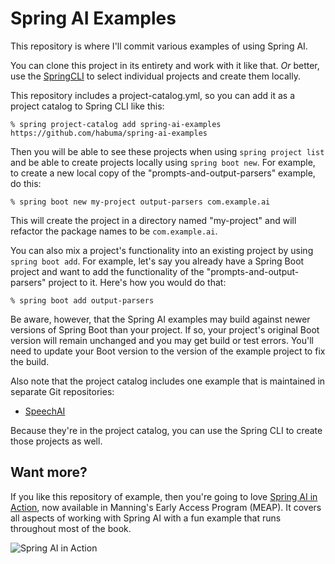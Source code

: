 # Spring AI Examples

This repository is where I'll commit various examples of using Spring AI.

You can clone this project in its entirety and work with it like that. *Or* better, use the [SpringCLI](https://docs.spring.io/spring-cli/reference/index.html)
to select individual projects and create them locally.

This repository includes a project-catalog.yml, so you can add it as a project
catalog to Spring CLI like this:

```
% spring project-catalog add spring-ai-examples https://github.com/habuma/spring-ai-examples
```

Then you will be able to see these projects when using `spring
project list` and be able to create projects locally using
`spring boot new`. For example, to create a new local copy of
the "prompts-and-output-parsers" example, do this:

```
% spring boot new my-project output-parsers com.example.ai
```

This will create the project in a directory named "my-project" and
will refactor the package names to be `com.example.ai`.

You can also mix a project's functionality into an existing project by using `spring boot add`. For example, let's say you already have
a Spring Boot project and want to add the functionality of the
"prompts-and-output-parsers" project to it. Here's how you would
do that:

```
% spring boot add output-parsers
```

Be aware, however, that the Spring AI examples may build against
newer versions of Spring Boot than your project. If so, your
project's original Boot version will remain unchanged and you
may get build or test errors. You'll need to update your Boot
version to the version of the example project to fix the build.

Also note that the project catalog includes one example
that is maintained in separate Git repositories:

- [SpeechAI](https://github.com/habuma/speechai)

Because they're in the project catalog, you can use the Spring CLI
to create those projects as well.

## Want more?

If you like this repository of example, then you're going to love [Spring AI in
Action](https://www.manning.com/books/spring-ai-in-action?a_aid=habuma&a_bid=f205d999&chan=habuma),
now available in Manning's Early Access Program (MEAP). It covers all aspects of working with Spring AI with a fun example that runs throughout most of the book. 

![Spring AI in Action](https://www.habuma.com/img/SAIiA_small.png "Spring AI in Action")
